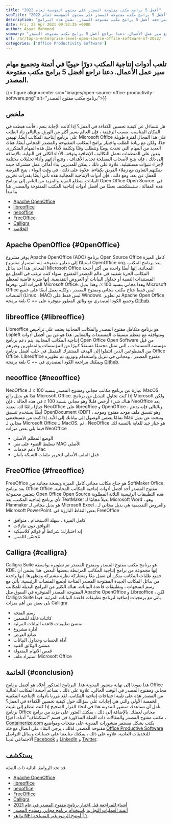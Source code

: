 ```yaml
---
title: "أفضل 5 برامج مكتب مفتوحة المصدر على مستوى المؤسسة لعام 2022" 
seoTitle: "أفضل 5 برامج مكتب مفتوحة المصدر على مستوى المؤسسة لعام 2022" 
description: "في هذه المقالة ، سنقوم بمراجعة أفضل 5 برامج مكتب مفتوحة المصدر. تشمل هذه البرامج Apache OpenOffice و Libreoffice و NeoOffice و FreeOffice و Calligra." 
date: Fri, 23 Apr 2021 09:53:35 +0000
author: Assad Mahmood
summary: "تلعب أدوات إنتاجية المكاتب دورًا حيويًا في أتمتة وتجميع سير عمل الأعمال. دعنا نراجع أفضل 5 برامج مكتب مفتوحة المصدر." 
url: /ar/top-5-enterprise-level-open-source-office-software-of-2022/
categories: ['Office Productivity Software']
---
```


## تلعب أدوات إنتاجية المكتب دورًا حيويًا في أتمتة وتجميع مهام سير عمل الأعمال. دعنا نراجع أفضل 5 برامج مكتب مفتوحة المصدر.

{{< figure align=center src="images/open-source-office-productivity-software.png" alt="برنامج مكتب مفتوح المصدر">}}


## ملخص
هل تتساءل عن كيفية تحسين الكفاءة في العمل؟ إذا كانت الإجابة بنعم ، فأنت هبطت في المكان المناسب. بسبب الرقمنة ، فإن العالم يسير أكثر من الورق. وبالتالي زاد الطلب على برنامج إنتاجية المكاتب أيضًا. تهيمن Microsoft Office على هذا المجال لفترة طويلة جدًا. ولكن مع زيادة الطلب واختيار برامج المكاتب المفتوحة والمصدر المجاني أيضًا. هناك العديد من المهام التي تحدث يوميًا وتتطلب وقتًا وتكلفة لأداء مثل هذه المهام المتكررة. يتعين على المنظمات تحمل التكاليف الإضافية وتوقف الأداء الكلي في النهاية. بالإضافة إلى ذلك ، فإنه يتيح لأصحاب المصلحة تحديد الأهداف ، وتتبع أدائهم وأداء تحليلات مختلفة لإجراء تنبؤات مستقبلية.
علاوة على ذلك ، يمكن للمديرين بناء أماكن عمل مشتركة حيث يمكنهم التعاون مع زملاء الفريق بكفاءة. علاوة على ذلك ، في وقت الوباء ، يتيح الفرصة للعمل عن بعد. ومع ذلك ، فإن أدوات الإنتاجية المجانية هذه تأتي أيضًا بقدرات تخزين البيانات. يتطلع المزيد والمزيد من الناس إلى برنامج Open Office Open Source. في هذه المقالة ، سنستكشف بعضًا من أفضل أدوات إنتاجية المكتب المفتوحة والمصدر. هيا بنا نبدأ
  * [Apache OpenOffice][1]
  * [libreoffice][2]
  * [neooffice][3]
  * [FreeOffice][4]
  * [Calligra][5]
  * [الخلاصة][6]

## Apache OpenOffice   {#OpenOffice}
يوفر مشروع Apache OpenOffice (AOO) برنامج Open Source Office كامل الميزة استنادًا إلى معايير مفتوحة. إنه استمرار مشروع OpenOffice.org. يعد برنامج المكتب المجاني هذا أحد بدائل Microsoft Office المجانية. إنها أيضًا واحدة من أكثر أجنحة المكاتب الحرة شعبية في عالم المصدر المفتوح. سواء كنت ترغب في العمل مع المستندات النصية أو جداول البيانات أو العروض التقديمية. إنها ضربة قاضية لمعظم الميزات التي توفرها Microsoft Office. وهذا مجاني بنسبة 100 ٪. وهذا بديل Microsoft Office ليس فقط جناح مكتب مجاني ومفتوح المصدر ، ولكنه يعمل أيضًا على جميع المنصات (Linux ، MAC) ليس فقط على Windows.
تم تطوير Apache Open Office بلغة برمجة C ++ وجميع الكود المصدري مع وثائق المطور متوفرة على [Github][7].

## libreoffice   {#libreoffice}
Libreoffice هو برنامج متكامل مفتوح المصدر والمكاتب المجانية يعتمد على تراخيص Lopleft ومتوافقة مع معظم تنسيقات المستندات والمعايير. هذا هو من بين أفضل أدوات إنتاجية المكاتب المجانية.
يتم دعم برنامج Open Office Open Software من قبل مؤسسة المستندات ، التي تمثل مجتمعًا مستقلًا كبيرًا من المؤسسات والمطورين وغيرهم من المتطوعين الذين انتقلوا إلى الهدف المشترك المتمثل في جلب أفضل برنامج Office Office.
Libreoffice مفتوح المصدر ، ومجاني في تنزيل واستخدام وتوزيع. تم تطويره بلغة برمجة C ++ ويمكنك مراجعة الكود المصدري في [Github][8].

## neooffice   {#neooffice}
NeoOffice عبارة عن برنامج مكاتب مجاني ومفتوح المصدر بنسبة 100 ٪ لـ MacOS. هذا هو بديل رائع Microsoft Office. إذا كنت تحاول التبديل من برنامج Microsoft ولكن هناك شيء أرخص قليلاً وهو مجاني بنسبة 100 ٪ في هذه الحالة ، فإن NeoOffice يعد خيارًا رائعًا لك.
يعتمد NeoOffice على libreoffice و OpenOffice ، وبالتالي فإنه يدعم أيضًا يستخدم تنسيق OpenDocument (ODF) ، وهو تنسيق ملف موحد مفتوح وموحد تمامًا يضمن الوصول إلى بياناتك إلى الأبد. إذا كنت من مستخدمي Mac وتبحث عن بديل مجاني لـ Microsoft Office لـ MacOS. ثم ، NeoOffice هو خيار جيد للغاية بالنسبة لك.
فيما يلي بعض ميزات NeoOffice
  * الوضع المظلم الأصلي
  * تسليط الضوء على نص MAC الأصلي
  * دعم خدمات Mac
  * قفل الملف الأصلي لتحرير ملفات الشبكة بأمان

## FreeOffice   {#freeoffice}
FreeOffice هو جناح مكاتب مجاني كامل الميزة ونسخة مجانية من SoftMaker Office. يعد برنامج Office Office مفتوح المصدر أحد أفضل أدوات إنتاجية المكاتب المجانية. يتضمن مجموعة Open Office Open Source هذه التطبيقات الرئيسية الثلاثة المطلوبة لأي برنامج إنتاجية المكتب.
يعد TextMaker بديلاً مجانيًا لـ Microsoft Word ، وهو Planmaker هو بديل مجاني لـ Microsoft Excel ، والعروض التقديمية هي بديل مجاني لـ Microsoft PowerPoint.
بعض النقاط البارزة في FreeOffice
  * كامل الميزة ، سهلة الاستخدام ، متوافق
  * التوافق دون تنازلات
  * إنه اختيارك: شرائط أو قوائم كلاسيكية
  * مُحسّن لللمس

## Calligra   {#calligra}
Calligra Suite هو برنامج مكتب مفتوح المصدر ومفتوح المصدر تم تطويره بواسطة KDE. إنها مجموعة من برامج إنتاجية المكاتب المرتبطة ببعضها البعض. هذا يضمن أن جميع طلبات المكاتب يمكن أن تعمل معًا ومشاركة نظرة مشتركة ومظهرها. إنها واحدة من بدائل المكاتب الجيدة المفتوحة المصدر المتاحة لجميع المنصات الرئيسية. يأتي مع رسم المتجهات ، وتطبيقات قاعدة البيانات.
هناك الكثير من البرامج البديلة للمكاتب المفتوحة المصدر المتوفرة في السوق مثل Apache OpenOffice و Libreoffice ، لكن Calligra Suite يأتي مع برمجيات إضافية لبرنامج تطبيقات قاعدة البيانات المرئية.
فيما يلي بعض من أهم ميزات Calligra
  * رسم المتجه
  * كائنات قابلة للتضمين
  * منشئ تطبيقات قاعدة البيانات المرئية
  * ادارة مشروع
  * صانع العرض
  * أداة الحساب وجداول البيانات
  * منشئ الوثائق الغنية
  * قفص الاتهام المنقولة
  * استيراد ملف Microsoft Office

## الخاتمة   {#conclusion}
هذا يقودنا إلى نهاية منشور المدونة هذا. البرنامج المذكور أعلاه هو أفضل برنامج Office مجاني ومفتوح المصدر في الوقت الحالي. علاوة على ذلك ، تساعد أجنحة المكاتب الخالية من المصدر هذه على تلبية احتياجات إنتاجية المكاتب. لقد مررنا بأدوات الإنتاجية المكتبية الخمسة الأولى والتي هي إجابات على سؤالك حول كيفية تحسين الكفاءة في العمل؟ نأمل أن تساعدك منشور المدونة هذا في اتخاذ القرار الصحيح إذا كنت تتطلع إلى تثبيت برنامج Office مجاني لعملك. بالإضافة إلى ذلك ، يمكنك العثور على مزيد من برامج مكتب مفتوح المصدر والمقالات ذات الصلة المذكورة في قسم "استكشاف" أدناه.
أخيرًا ، [Containerize.com][9] يكتب بشكل مستمر منشورات المدونة على منتجات ومواضيع مفتوحة المصدر. لذلك ، يرجى البقاء على اتصال مع فئة [Office Productive Software][10] للتحديثات العادية. علاوة على ذلك ، يمكنك متابعتنا على حسابات وسائل التواصل الاجتماعي لدينا [Facebook][11] و [LinkedIn][12] و [Twitter][13].

## يستكشف
قد تجد الروابط التالية ذات الصلة.
  * [Apache OpenOffice][14]
  * [libreoffice][15]
  * [neooffice][16]
  * [FreeOffice][17]
  * [Calligra][18]
  * [أشياء للمراجعة قبل اختيار برنامج مفتوح المصدر في عام 2021][19]
  * [أتمتة العمليات التجارية باستخدام برنامج مجاني ومفتوح المصدر][20]
  * [ما هو NFT؟ | أوضح الرموز غير المسلحة][21]

  
[1]: #openoffice
[2]: #libreoffice
[3]: #neooffice
[4]: #freeoffice
[5]: #calligra
[6]: #conclusion
[7]: https://github.com/apache/openoffice
[8]: https://github.com/LibreOffice/core
[9]: https://www.containerize.com/
[10]: https://products.containerize.com/office-productivity/
[11]: https://web.facebook.com/containerize
[12]: https://www.linkedin.com/company/containerize/
[13]: https://twitter.com/containerize_co
[14]: https://products.containerize.com/office-productivity/apache-open-office
[15]: https://products.containerize.com/office-productivity/libreoffice
[16]: https://products.containerize.com/office-productivity/neooffice
[17]: https://products.containerize.com/office-productivity/freeoffice
[18]: https://products.containerize.com/office-productivity/calligra
[19]: https://blog.containerize.com/cmdb-software/things-to-review-before-opting-open-source-software-in-2021/
[20]: https://blog.containerize.com/blogging/automate-business-operations-using-open-source-software/
[21]: https://blog.containerize.com/blockchain-platforms/what-is-nft-non-fungible-tokens-explained/
